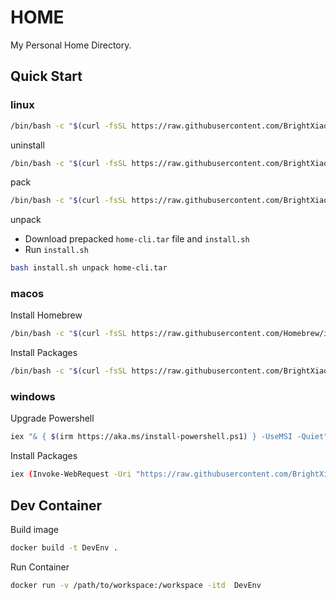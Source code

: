 # HOME

My Personal Home Directory.

## Quick Start

### linux

```bash
/bin/bash -c "$(curl -fsSL https://raw.githubusercontent.com/BrightXiaoHan/HOME/main/scripts/install.sh)"
```

uninstall

```bash
/bin/bash -c "$(curl -fsSL https://raw.githubusercontent.com/BrightXiaoHan/HOME/main/scripts/uninstall.sh)"
```

pack

```bash
/bin/bash -c "$(curl -fsSL https://raw.githubusercontent.com/BrightXiaoHan/HOME/main/scripts/pack.sh)"
```

unpack

* Download prepacked `home-cli.tar` file and `install.sh`
* Run `install.sh`

```bash
bash install.sh unpack home-cli.tar
```

### macos

Install Homebrew

```bash
/bin/bash -c "$(curl -fsSL https://raw.githubusercontent.com/Homebrew/install/HEAD/install.sh)"
```

Install Packages

```bash
/bin/bash -c "$(curl -fsSL https://raw.githubusercontent.com/BrightXiaoHan/HOME/main/scripts/install_macos.sh)"
```

### windows

Upgrade Powershell

```bash
iex "& { $(irm https://aka.ms/install-powershell.ps1) } -UseMSI -Quiet"
```

Install Packages

```bash
iex (Invoke-WebRequest -Uri "https://raw.githubusercontent.com/BrightXiaoHan/HOME/main/scripts/install_macos.sh").Content
```

## Dev Container

Build image

```bash
docker build -t DevEnv .
```

Run Container

```bash
docker run -v /path/to/workspace:/workspace -itd  DevEnv
```
